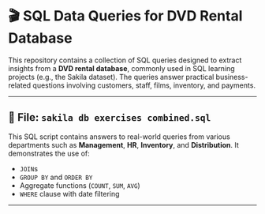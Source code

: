 # 🎬 SQL Data Queries for DVD Rental Database

This repository contains a collection of SQL queries designed to extract insights from a **DVD rental database**, commonly used in SQL learning projects (e.g., the Sakila dataset). The queries answer practical business-related questions involving customers, staff, films, inventory, and payments.

---

## 📄 File: `sakila db exercises combined.sql`

This SQL script contains answers to real-world queries from various departments such as **Management**, **HR**, **Inventory**, and **Distribution**. It demonstrates the use of:

- `JOIN`s
- `GROUP BY` and `ORDER BY`
- Aggregate functions (`COUNT`, `SUM`, `AVG`)
- `WHERE` clause with date filtering

---
